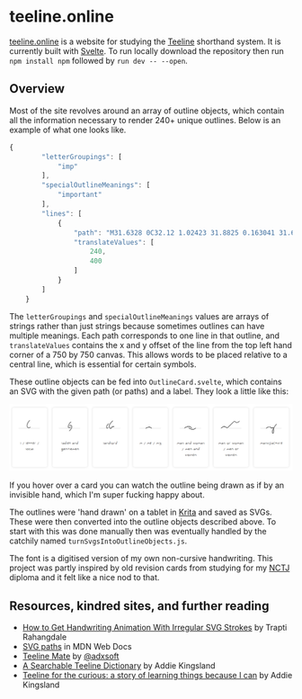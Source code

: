 # teeline.online

[teeline.online](https://teeline.online) is a website for studying the [Teeline](https://en.wikipedia.org/wiki/Teeline_Shorthand) shorthand system. It is currently built with [Svelte](https://kit.svelte.dev/). To run locally download the repository then run `npm install npm` followed by `run dev -- --open`.

## Overview

Most of the site revolves around an array of outline objects, which contain all the information necessary to render 240+ unique outlines. Below is an example of what one looks like.

```ts
{
		"letterGroupings": [
			"imp"
		],
		"specialOutlineMeanings": [
			"important"
		],
		"lines": [
			{
				"path": "M31.6328 0C32.12 1.02423 31.8825 0.163041 31.6328 1.38786C27.9727 19.3407 11.5986 39.3923 4.18692 56.7039C4.06859 56.9803 1.81512 63.4449 1.0745 63.4449C-3.05311 63.4449 5.82 56.5632 8.99703 53.9281C21.4059 43.636 36.6253 34.5244 50.5903 26.171C88.6116 3.42776 149.34 -14.4002 188.386 20.4213C228.762 56.4296 191.779 205.786 201.401 259.727",
				"translateValues": [
					240,
					400
				]
			}
		]
	}
```

The `letterGroupings` and `specialOutlineMeanings` values are arrays of strings rather than just strings because sometimes outlines can have multiple meanings. Each path corresponds to one line in that outline, and `translateValues` contains the x and y offset of the line from the top left hand corner of a 750 by 750 canvas. This allows words to be placed relative to a central line, which is essential for certain symbols.

These outline objects can be fed into `OutlineCard.svelte`, which contains an SVG with the given path (or paths) and a label. They look a little like this:

![Example of teeline.online outline cards](/docs/assets/cards-example.png)

If you hover over a card you can watch the outline being drawn as if by an invisible hand, which I'm super fucking happy about.

The outlines were 'hand drawn' on a tablet in [Krita](https://krita.org/en/) and saved as SVGs. These were then converted into the outline objects described above. To start with this was done manually then was eventually handled by the catchily named `turnSvgsIntoOutlineObjects.js`.

The font is a digitised version of my own non-cursive handwriting. This project was partly inspired by old revision cards from studying for my [NCTJ](https://www.nctj.com/) diploma and it felt like a nice nod to that.

## Resources, kindred sites, and further reading

- [How to Get Handwriting Animation With Irregular SVG Strokes](https://css-tricks.com/how-to-get-handwriting-animation-with-irregular-svg-strokes/) by Trapti Rahangdale
- [SVG paths](https://developer.mozilla.org/en-US/docs/Web/SVG/Tutorial/Paths) in MDN Web Docs
- [Teeline Mate](https://github.com/adxsoft/TeelineMate) by [@adxsoft](https://github.com/adxsoft)
- [A Searchable Teeline Dictionary](http://realerthinks.com/a-searchable-teeline-dictionary/) by Addie Kingsland
- [Teeline for the curious: a story of learning things because I can](http://realerthinks.com/teeline-for-the-curious-a-story-of-learning-things-because-i-can/) by Addie Kingsland

